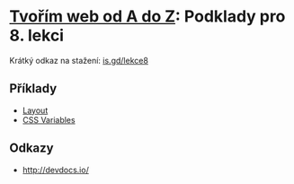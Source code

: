 # [Tvořím web od A do Z](https://github.com/TvorimWeb-2018-Praha/tvorim-web-a-z): Podklady pro 8. lekci

Krátký odkaz na stažení: [is.gd/lekce8](https://is.gd/lekce8)

## Příklady

- [Layout](01-layout)
- [CSS Variables](02-variables)

## Odkazy

- http://devdocs.io/
